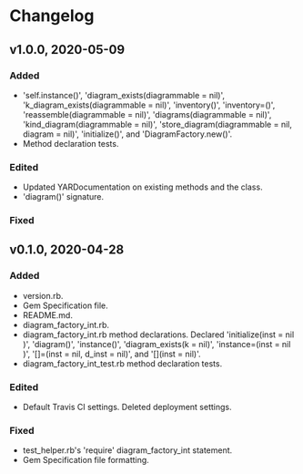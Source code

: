 # Changelog

## v1.0.0, 2020-05-09

### Added

- 'self.instance()', 'diagram_exists(diagrammable = nil)', 
'k_diagram_exists(diagrammable = nil)', 'inventory()', 'inventory=()', 
'reassemble(diagrammable = nil)', 'diagrams(diagrammable = nil)', 
'kind_diagram(diagrammable = nil)', 
'store_diagram(diagrammable = nil, diagram = nil)', 'initialize()', and 
'DiagramFactory.new()'.
- Method declaration tests.

### Edited

- Updated YARDocumentation on existing methods and the class.
- 'diagram()' signature.

### Fixed

## v0.1.0, 2020-04-28

### Added

- version.rb.
- Gem Specification file.
- README.md.
- diagram_factory_int.rb.
- diagram_factory_int.rb method declarations. Declared 'initialize(inst = nil
)', 'diagram()', 'instance()', 'diagram_exists(k = nil)', 'instance=(inst = nil
)', '[]=(inst = nil, d_inst = nil)', and '[](inst = nil)'.
- diagram_factory_int_test.rb method declaration tests.

### Edited

- Default Travis CI settings. Deleted deployment settings.

### Fixed

- test_helper.rb's 'require' diagram_factory_int statement.
- Gem Specification file formatting.

